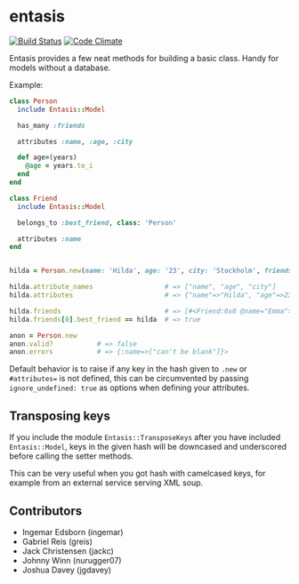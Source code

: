 entasis
=======

[![Build Status](https://secure.travis-ci.org/ingemar/entasis.png)](http://travis-ci.org/ingemar/entasis)
[![Code Climate](https://codeclimate.com/github/ingemar/entasis.png)](https://codeclimate.com/github/ingemar/entasis)

Entasis provides a few neat methods for building a basic class. Handy for models without a database.

Example:

```ruby
class Person
  include Entasis::Model

  has_many :friends

  attributes :name, :age, :city

  def age=(years)
    @age = years.to_i
  end
end

class Friend
  include Entasis::Model

  belongs_to :best_friend, class: 'Person'

  attributes :name
end


hilda = Person.new(name: 'Hilda', age: '23', city: 'Stockholm', friends: [{ name: 'Emma' }, { name: 'Johan' }])

hilda.attribute_names                  # => ["name", "age", "city"]
hilda.attributes                       # => {"name"=>"Hilda", "age"=>23, "city"=>"Stockholm"}

hilda.friends                          # => [#<Friend:0x0 @name="Emma">, #<Friend:0x1 @name="Johan">]
hilda.friends[0].best_friend == hilda  # => true

anon = Person.new
anon.valid?           # => false
anon.errors           # => {:name=>["can't be blank"]}>
```

Default behavior is to raise if any key in the hash given to `.new` or `#attributes=` is not defined,
this can be circumvented by passing `ignore_undefined: true` as options when defining your attributes.


Transposing keys
----------------

If you include the module `Entasis::TransposeKeys` after you have included `Entasis::Model`,
keys in the given hash will be downcased and underscored before calling the setter methods.

This can be very useful when you got hash with camelcased keys, for example from an external service serving XML soup.


Contributors
------------

  - Ingemar Edsborn (ingemar)
  - Gabriel Reis (greis)
  - Jack Christensen (jackc)
  - Johnny Winn (nurugger07)
  - Joshua Davey (jgdavey)

